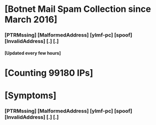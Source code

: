 # [Botnet Mail Spam Collection since March 2016]
### [PTRMssing] [MalformedAddress] [ylmf-pc] [spoof] [InvalidAddress] [.] [.]
#### [Updated every few hours]

# [Counting 99180 IPs]

# [Symptoms] 
###   [PTRMssing] [MalformedAddress] [ylmf-pc] [spoof] [InvalidAddress] [.] [.]
